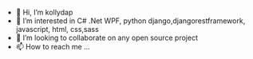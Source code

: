 - 👋 Hi, I’m kollydap
- 👀 I’m interested in C# .Net WPF, python django,djangorestframework, javascript, html, css,sass
- 💞️ I’m looking to collaborate on any open source project
- 📫 How to reach me ...

<!---
kollydap/kollydap is a ✨ special ✨ repository because its `README.md` (this file) appears on your GitHub profile.
You can click the Preview link to take a look at your changes.
--->
